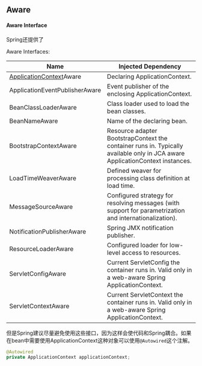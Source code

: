 ## Aware

#### Aware Interface

Spring还提供了

Aware Interfaces:

| Name | Injected Dependency |
| ---- | ------------------- |
|[ApplicationContext](/note/applicationContext/applicationContext.md)Aware  |Declaring ApplicationContext.  |
|ApplicationEventPublisherAware  |	Event publisher of the enclosing  ApplicationContext.  |
|BeanClassLoaderAware  |Class loader used to load the bean classes.  |
|BeanNameAware|Name of the declaring bean.|
|BootstrapContextAware|Resource adapter BootstrapContext the container runs in. Typically available only in JCA aware ApplicationContext instances.
|LoadTimeWeaverAware | Defined weaver for processing class definition at load time.|
|MessageSourceAware|Configured strategy for resolving messages (with support for parametrization and internationalization).|
|NotificationPublisherAware|Spring JMX notification publisher.|
|ResourceLoaderAware|Configured loader for low-level access to resources.|
|ServletConfigAware|Current ServletConfig the container runs in. Valid only in a web-aware Spring ApplicationContext.|
|ServletContextAware| Current ServletContext the container runs in. Valid only in a web-aware Spring ApplicationContext. |

但是Spring建议尽量避免使用这些接口，因为这样会使代码和Spring耦合。如果在bean中需要使用ApplicationContext这种对象可以使用`@Autowired`这个注解。

```java
@Autowired
private ApplicationContext applicationContext;
```
